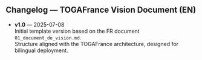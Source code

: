 ## Changelog — TOGAFrance Vision Document (EN)

- **v1.0** — 2025-07-08  
  Initial template version based on the FR document `01_document_de_vision.md`.  
  Structure aligned with the TOGAFrance architecture, designed for bilingual deployment.
